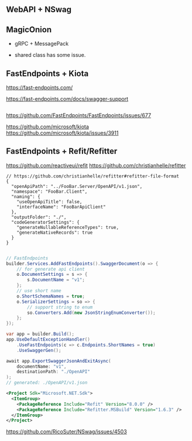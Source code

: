 
## WebAPI + NSwag

## MagicOnion

* gRPC + MessagePack

* shared class has some issue.

## FastEndpoints + Kiota
https://fast-endpoints.com/

https://fast-endpoints.com/docs/swagger-support

```csharp


```

https://github.com/FastEndpoints/FastEndpoints/issues/677

https://github.com/microsoft/kiota
https://github.com/microsoft/kiota/issues/3911


## FastEndpoints + Refit/Refitter

https://github.com/reactiveui/refit
https://github.com/christianhelle/refitter

```jsonc
// https://github.com/christianhelle/refitter#refitter-file-format
{
  "openApiPath": "../FooBar.Server/OpenAPI/v1.json",
  "namespace": "FooBar.Client",
  "naming": {
    "useOpenApiTitle": false,
    "interfaceName": "FooBarApiClient"
  },
  "outputFolder": "./",
  "codeGeneratorSettings": {
    "generateNullableReferenceTypes": true,
    "generateNativeRecords": true
  }
}

```

```csharp

// FastEndpoints
builder.Services.AddFastEndpoints().SwaggerDocument(o => {
    // for generate api client
    o.DocumentSettings = s => {
        s.DocumentName = "v1";
    };
    // use short name 
    o.ShortSchemaNames = true;
    o.SerializerSettings = so => {
        // support string to enum
        so.Converters.Add(new JsonStringEnumConverter());
    };
});

var app = builder.Build();
app.UseDefaultExceptionHandler()
    .UseFastEndpoints(c => c.Endpoints.ShortNames = true)
    .UseSwaggerGen();

await app.ExportSwaggerJsonAndExitAsync(
    documentName: "v1",
    destinationPath: "./OpenAPI"
);
// generated: ./OpenAPI/v1.json
```

```xml
<Project Sdk="Microsoft.NET.Sdk">
  <ItemGroup>
    <PackageReference Include="Refit" Version="8.0.0" />
    <PackageReference Include="Refitter.MSBuild" Version="1.6.3" />
  </ItemGroup>
</Project>
```



https://github.com/RicoSuter/NSwag/issues/4503

